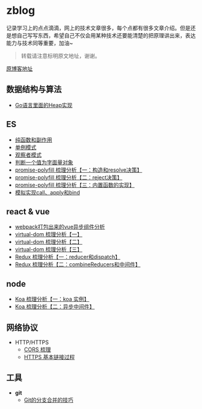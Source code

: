 # zblog

记录学习上的点点滴滴，网上的技术文章很多，每个点都有很多文章介绍。但是还是想自己写写东西，希望自己不仅会用某种技术还要能清楚的把原理讲出来，表达能力与技术同等重要，加油~

> 转载请注意标明原文地址，谢谢。

[原博客地址](http://zachrey.win/)

## 数据结构与算法
  * [Go语言里面的Heap实现](https://github.com/zachrey/zblog/issues/1)

## ES
  * [纯函数和副作用](https://github.com/zachrey/zblog/issues/3)
  * [单例模式](https://github.com/zachrey/zblog/issues/4)
  * [观察者模式](https://github.com/zachrey/zblog/issues/20)
  * [判断一个值为字面量对象](https://github.com/zachrey/zblog/issues/21)
  * [promise-polyfill 梳理分析【一：构造和resolve决策】](https://github.com/zachrey/zblog/issues/11)
  * [promise-polyfill 梳理分析【二：reject决策】](https://github.com/zachrey/zblog/issues/12)
  * [promise-polyfill 梳理分析【三：内置函数的实现】](https://github.com/zachrey/zblog/issues/13)
  * [模拟实现call、apply和bind](https://github.com/zachrey/zblog/issues/19)
  
  
## react & vue
  * [webpack打包出来的vue异步组件分析](https://github.com/zachrey/zblog/issues/5)
  * [virtual-dom 梳理分析【一】](https://github.com/zachrey/zblog/issues/8)
  * [virtual-dom 梳理分析【二】](https://github.com/zachrey/zblog/issues/9)
  * [virtual-dom 梳理分析【三】](https://github.com/zachrey/zblog/issues/10)
  * [Redux 梳理分析【一：reducer和dispatch】](https://github.com/zachrey/zblog/issues/15)
  * [Redux 梳理分析【二：combineReducers和中间件】](https://github.com/zachrey/zblog/issues/16)
## node
  * [Koa 梳理分析【一：koa 实例】](https://github.com/zachrey/zblog/issues/17)
  * [ Koa 梳理分析【二：异步中间件】](https://github.com/zachrey/zblog/issues/18)
  
## 网络协议
  * HTTP/HTTPS
    * [CORS 梳理](https://github.com/zachrey/zblog/issues/7)
    * [HTTPS 基本链接过程](https://github.com/zachrey/zblog/issues/14)

## 工具
  * **git**
    * [Git的分支合并的技巧](https://github.com/zachrey/zblog/issues/2)
    

